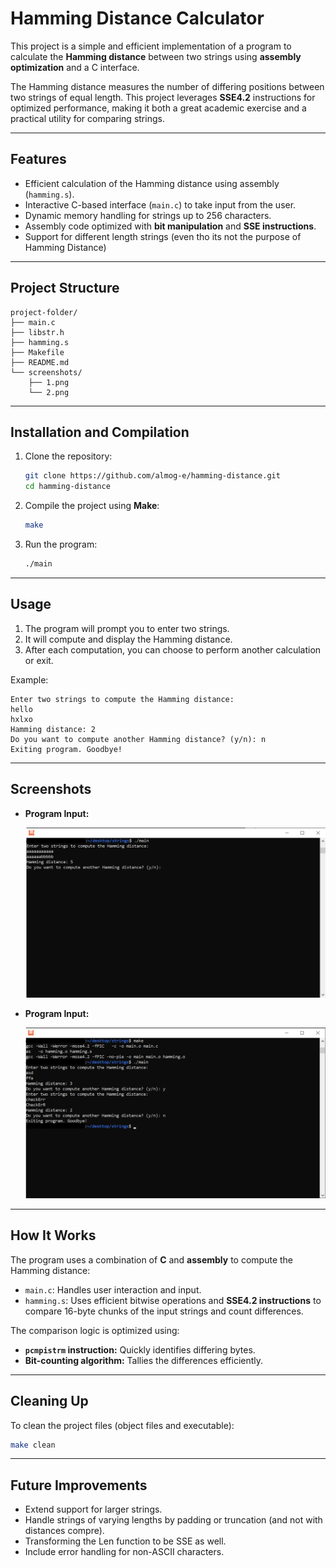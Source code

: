 # Hamming Distance Calculator

This project is a simple and efficient implementation of a program to calculate the **Hamming distance** between two strings using **assembly optimization** and a C interface.

The Hamming distance measures the number of differing positions between two strings of equal length. This project leverages **SSE4.2** instructions for optimized performance, making it both a great academic exercise and a practical utility for comparing strings.

---

## **Features**
- Efficient calculation of the Hamming distance using assembly (`hamming.s`).
- Interactive C-based interface (`main.c`) to take input from the user.
- Dynamic memory handling for strings up to 256 characters.
- Assembly code optimized with **bit manipulation** and **SSE instructions**.
- Support for different length strings (even tho its not the purpose of Hamming Distance)

---

## **Project Structure**
```
project-folder/
├── main.c
├── libstr.h
├── hamming.s
├── Makefile
├── README.md
└── screenshots/
    ├── 1.png
    └── 2.png
```

---

## **Installation and Compilation**
1. Clone the repository:
   ```bash
   git clone https://github.com/almog-e/hamming-distance.git
   cd hamming-distance
   ```

2. Compile the project using **Make**:
   ```bash
   make
   ```

3. Run the program:
   ```bash
   ./main
   ```

---

## **Usage**
1. The program will prompt you to enter two strings.
2. It will compute and display the Hamming distance.
3. After each computation, you can choose to perform another calculation or exit.

Example:
```
Enter two strings to compute the Hamming distance:
hello 
hxlxo
Hamming distance: 2
Do you want to compute another Hamming distance? (y/n): n
Exiting program. Goodbye!
```

---

## **Screenshots**
- **Program Input:**

  ![Program Input](screenshots/1.png)

- **Program Input:**

  ![Program Input](screenshots/2.png)



---

## **How It Works**
The program uses a combination of **C** and **assembly** to compute the Hamming distance:
- `main.c`: Handles user interaction and input.
- `hamming.s`: Uses efficient bitwise operations and **SSE4.2 instructions** to compare 16-byte chunks of the input strings and count differences.

The comparison logic is optimized using:
- **`pcmpistrm` instruction:** Quickly identifies differing bytes.
- **Bit-counting algorithm:** Tallies the differences efficiently.

---

## **Cleaning Up**
To clean the project files (object files and executable):
```bash
make clean
```

---

## **Future Improvements**
- Extend support for larger strings.
- Handle strings of varying lengths by padding or truncation (and not with distances compre).
- Transforming the Len function to be SSE as well. 
- Include error handling for non-ASCII characters.



